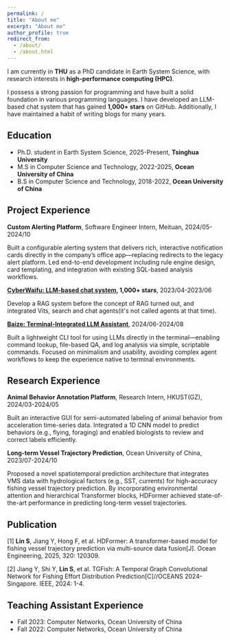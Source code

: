 ```yaml
---
permalink: /
title: "About me"
excerpt: "About me"
author_profile: true
redirect_from:
  - /about/
  - /about.html
---
```


I am currently in **THU** as a PhD candidate in Earth System Science, with research interests in **high-performance computing (HPC)**.

I possess a strong passion for programming and have built a solid foundation in various programming languages. I have developed an LLM-based chat system that has gained **1,000+ stars** on GitHub. Additionally, I have maintained a habit of writing blogs for many years.

Education
------
- Ph.D. student in Earth System Science, 2025-Present, **Tsinghua University**
- M.S in Computer Science and Technology, 2022-2025, **Ocean University of China**
- B.S in Computer Science and Technology, 2018-2022, **Ocean University of China**

Project Experience
------

**Custom Alerting Platform**, Software Engineer Intern, Meituan, 2024/05-2024/10

Built a configurable alerting system that delivers rich, interactive notification cards directly in the company’s office app—replacing redirects to the legacy alert platform. Led end-to-end development including rule engine design, card templating, and integration with existing SQL-based analysis workflows.

**[CyberWaifu: LLM-based chat system](https://github.com/Syan-Lin/CyberWaifu), 1,000+ stars**, 2023/04-2023/06

Develop a RAG system before the concept of RAG turned out, and integrated Vits, search and chat agents(it's not called agents at that time).

**[Baize: Terminal-Integrated LLM Assistant](https://github.com/Syan-Lin/baize)**, 2024/06-2024/08

Built a lightweight CLI tool for using LLMs directly in the terminal—enabling command lookup, file-based QA, and log analysis via simple, scriptable commands. Focused on minimalism and usability, avoiding complex agent workflows to keep the experience native to terminal environments.

Research Experience
------

**Animal Behavior Annotation Platform**, Research Intern, HKUST(GZ), 2024/03-2024/05

Built an interactive GUI for semi-automated labeling of animal behavior from acceleration time-series data. Integrated a 1D CNN model to predict behaviors (e.g., flying, foraging) and enabled biologists to review and correct labels efficiently.

**Long-term Vessel Trajectory Prediction**, Ocean University of China, 2023/07-2024/10

Proposed a novel spatiotemporal prediction architecture that integrates VMS data with hydrological factors (e.g., SST, currents) for high-accuracy fishing vessel trajectory prediction. By incorporating environmental attention and hierarchical Transformer blocks, HDFormer achieved state-of-the-art performance in predicting long-term vessel trajectories.

Publication
------
\[1\] **Lin S**, Jiang Y, Hong F, et al. HDFormer: A transformer-based model for fishing vessel trajectory prediction via multi-source data fusion[J]. Ocean Engineering, 2025, 320: 120309.

\[2\] Jiang Y, Shi Y, **Lin S**, et al. TGFish: A Temporal Graph Convolutional Network for Fishing Effort Distribution Prediction[C]//OCEANS 2024-Singapore. IEEE, 2024: 1-4.

Teaching Assistant Experience
------
- Fall 2023: Computer Networks, Ocean University of China
- Fall 2022: Computer Networks, Ocean University of China
